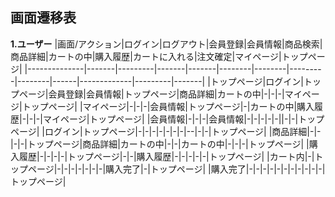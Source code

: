 ## 画面遷移表

**1.ユーザー**
|画面/アクション|ログイン|ログアウト|会員登録|会員情報|商品検索|商品詳細|カートの中|購入履歴|カートに入れる|注文確定|マイページ|トップページ|
|--------------|-------|---------|-------|-------|--------|--------|---------|--------|------|-------------|---------|-------|
|トップページ|ログイン|トップページ|会員登録|会員情報|トップページ|商品詳細|カートの中|-|-|-|マイページ|トップページ|
|マイページ|-|-|-|会員情報|トップページ|-|カートの中|購入履歴|-|-|-|マイページ|トップページ|
|会員情報|-|-|-|会員情報|-|-|-|-|-||-|-|トップページ|
|ログイン|トップページ|-|-|-|-|-|-|-|--|-|-|トップページ|
|商品詳細|-|-|-|-|トップページ|商品詳細|カートの中|-|-|カートの中|-|-|-|トップページ|
|購入履歴|-|-|-|-|トップページ|-|-|購入履歴|-|-|-|-|-|トップページ|
|カート内|-|トップページ|-|-|-|-|-|-|-|購入完了|-|トップページ|
|購入完了|-|-|-|-|-|-|-|-|-|-|-|トップページ|
